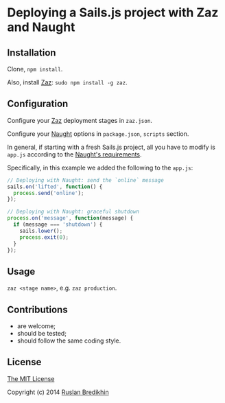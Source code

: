 # Deploying a Sails.js project with Zaz and Naught

## Installation

Clone, `npm install`.

Also, install [Zaz](https://github.com/bredikhin/zaz): `sudo npm install -g zaz`.

## Configuration

Configure your [Zaz](https://github.com/bredikhin/zaz) deployment stages in `zaz.json`.

Configure your [Naught](https://github.com/andrewrk/naught) options in `package.json`,
`scripts` section.

In general, if starting with a fresh Sails.js project, all you have to modify is `app.js`
according to the [Naught's requirements](https://github.com/andrewrk/naught#usage).

Specifically, in this example we added the following to the `app.js`:

```javascript
// Deploying with Naught: send the `online` message
sails.on('lifted', function() {
  process.send('online');
});

// Deploying with Naught: graceful shutdown
process.on('message', function(message) {
  if (message === 'shutdown') {
    sails.lower();
    process.exit(0);
  }
});
```

## Usage

`zaz <stage name>`, e.g. `zaz production`.

## Contributions

* are welcome;
* should be tested;
* should follow the same coding style.

## License

[The MIT License](http://opensource.org/licenses/MIT)

Copyright (c) 2014 [Ruslan Bredikhin](http://www.ruslanbredikhin.com/)
